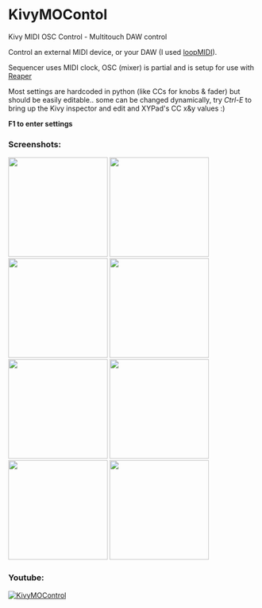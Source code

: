 # KivyMOContol
Kivy MIDI OSC Control - Multitouch DAW control

Control an external MIDI device, or your DAW (I used [loopMIDI](http://www.tobias-erichsen.de/software/loopmidi.html)).


Sequencer uses MIDI clock, OSC (mixer) is partial and is setup for use with [Reaper](http://www.reaper.fm/)


Most settings are hardcoded in python (like CCs for knobs & fader) but should be easily editable.. some can be changed dynamically, try *Ctrl-E* to bring up the Kivy inspector and edit and XYPad's CC x&y values :)


__F1 to enter settings__

### Screenshots:
<a href="/../screenshots/kivy_knobs.png"><img src="/../screenshots/kivy_knobs.png" width="200"></a>
<a href="/../screenshots/kivy_faders.png"><img src="/../screenshots/kivy_faders.png" width="200"></a>
<a href="/../screenshots/kivy_seq.png"><img src="/../screenshots/kivy_seq.png" width="200"></a>
<a href="/../screenshots/kivy_pads.png"><img src="/../screenshots/kivy_pads.png" width="200"></a>
<a href="/../screenshots/kivy_xy.png"><img src="/../screenshots/kivy_xy.png" width="200"></a>
<a href="/../screenshots/kivy_keys.png"><img src="/../screenshots/kivy_keys.png" width="200"></a>
<a href="/../screenshots/kivy_mix.png"><img src="/../screenshots/kivy_mix.png" width="200"></a>
<a href="/../screenshots/kivy_settings.png"><img src="/../screenshots/kivy_settings.png" width="200"></a>

### Youtube:
[![KivyMOControl](https://img.youtube.com/vi/eU0f6MO9Bvw/0.jpg)](https://www.youtube.com/watch?v=eU0f6MO9Bvw)
